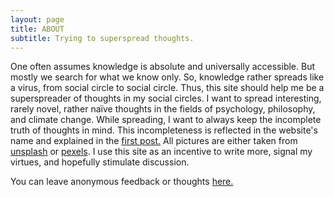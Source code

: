 ```yaml
---
layout: page
title: ABOUT
subtitle: Trying to superspread thoughts. 
---
```

One often assumes knowledge is absolute and universally accessible. But mostly we search for what we know only. So, knowledge rather spreads like a virus, from social circle to social circle. Thus, this site should help me be a superspreader of thoughts in my social circles. 
I want to spread interesting, rarely novel, rather naïve thoughts in the fields of psychology, philosophy, and climate change. While spreading, I want to always keep the incomplete truth of thoughts in mind. This incompleteness is reflected in the website's name and explained in the [first post.](https://felixdgross.github.io/2022-09-11-Truth-is-what-works/) All pictures are either taken from [unsplash](https://unsplash.com/) or [pexels](https://www.pexels.com/de-de/suche/three%20apes/). I use this site as an incentive to write more, signal my virtues, and hopefully stimulate discussion. 

You can leave anonymous feedback or thoughts [here.](https://www.admonymous.co/felix_gross)








